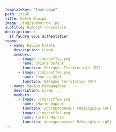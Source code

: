 ```yaml
---
templateKey: "team-page"
path: /team
title: Notre Equipe
image: /img/jumbotron.jpg
subtitle: Bientôt accessible
description: >-
  Il faudra vous authentifier
teams:
  - name: Equipe Pilote
    description: Lorem ...
    members:
      - image: /img/coffee.png
        name: Oriane Dufaut
        function: Déléguée Territoriale (DT)
      - image: /img/coffee.png
        name: Jean Le Golf
        function: Délégué Territorial (DT)
  - name: Equipe Pédagogique
    description: Lorem ...
    members:
      - image: /img/coffee.png
        name: §Marie Dupont
        function: Accompagnateur Pédagogique (AP)
      - image: /img/coffee.png
        name: Aurore Martin
        function: Accompagnateur Pédagogique (AP)
---
```

